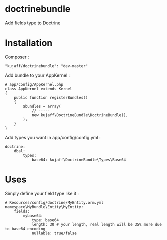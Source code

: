 doctrinebundle
==============

Add fields type to Doctrine

Installation
============

Composer :

    "kujaff/doctrinebundle": "dev-master"

Add bundle to your AppKernel :

    # app/config/AppKernel.php
    class AppKernel extends Kernel
    {
        public function registerBundles()
        {
            $bundles = array(
                // -----
                new kujaff\DoctrineBundle\DoctrineBundle(),
            );
        }
    }


Add types you want in app/config/config.yml :

    doctrine:
        dbal:
            types:
                base64: kujaff\DoctrineBundle\Types\Base64


Uses
====

Simply define your field type like it :

    # Resources/config/doctrine/MyEntity.orm.yml
    namespace\MyBundle\Entity\MyEntity:
        fields:
            mybase64:
                type: base64
                length: 30 # your length, real length will be 35% more due to base64 encoding
                nullable: true/false
